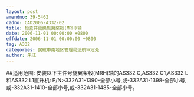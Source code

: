 ```yaml
---
layout: post
amendno: 39-5462
cadno: CAD2006-A332-02
title: 检查并更换旋翼桨毂(MRH)轴
date: 2006-11-01 00:00:00 +0800
effdate: 2006-11-01 00:00:00 +0800
tag: A332
categories: 民航中南地区管理局适航审定处
author: 朱江
---
```


##适用范围:
安装以下主件号旋翼桨毂(MRH)轴的AS332 C,AS332 C1,AS332 L和AS332 L1直升机:
P/N:-332A31-1390-全部小号,或-332A31-1398-全部小号,或-332A31-1410-全部小号,或-332A31-1485-全部小号。

